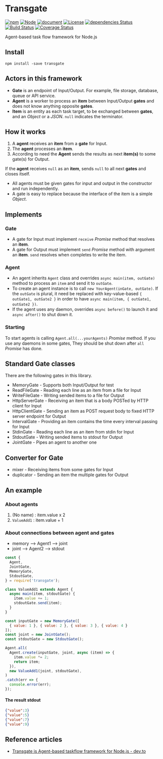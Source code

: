 # Transgate

[![npm](https://img.shields.io/npm/v/transgate.svg)](https://www.npmjs.com/package/transgate)
[![Node](https://img.shields.io/node/v/transgate.svg)]()
[![document](https://img.shields.io/badge/document-0.6.0-orange.svg)](https://tilfin.github.io/transgate/transgate/0.6.0/)
[![License](https://img.shields.io/github/license/tilfin/transgate.svg)]()
[![dependencies Status](https://david-dm.org/tilfin/transgate/status.svg)](https://david-dm.org/tilfin/transgate)
[![Build Status](https://travis-ci.org/tilfin/transgate.svg?branch=master)](https://travis-ci.org/tilfin/transgate)
[![Coverage Status](https://coveralls.io/repos/github/tilfin/transgate/badge.svg?branch=master)](https://coveralls.io/github/tilfin/transgate?branch=master)

Agent-based task flow framework for Node.js

## Install

```
npm install -save transgate
```

## Actors in this framework

* **Gate** is an endpoint of Input/Output. For example, file storage, database, queue or API service.
* **Agent** is a worker to process an **item** between Input/Output **gates** and does not know anything opposite **gates**.
* **Item** is an entity as each task target, to be exchanged between **gates**, and an *Object* or a *JSON*. `null` indicates the terminator.

## How it works

1. A **agent** receives an **item** from a **gate** for Input.
2. The **agent** processes an **item**.
3. According to need the **Agent** sends the results as next **item(s)** to some gate(s) for Output.

If the **agent** receives `null` as an **item**, sends `null` to all next **gates** and closes itself.

* All agents must be given gates for input and output in the constructor and run independently.
* A gate is easy to replace because the interface of the item is a simple *Object*.

## Implements

### Gate

* A gate for Input must implement `receive` *Promise* method that resolves an **item**.
* A gate for Output must implement `send` *Promise* method with argument an **item**. `send` resolves when completes to write the item.

### Agent

* An agent inherits `Agent` class and overrides `async main(item, outGate)` method to process an `item` and send it to `outGate`.
* To create an agent instance is to call `new YourAgent(inGate, outGate)`. If the `outGate` is plural, it need be replaced with key-value-based `{ outGate1, outGate2 }` in order to have `async main(item, { outGate1, outGate2 })`.
* If the agent uses any daemon, overrides `async before()` to launch it and `async after()` to shut down it.

### Starting

To start agents is calling `Agent.all(...yourAgents)` *Promise* method. If you use any daemons in some gates, They should be shut down after `all` *Promise* has done.

## Standard Gate classes

There are the following gates in this library.

* MemoryGate - Supports both Input/Output for test
* ReadFileGate - Reading each line as an item from a file for Input
* WriteFileGate - Writing sended items to a file for Output
* HttpServerGate - Receiving an item that is a body POSTed by HTTP client for Input
* HttpClientGate - Sending an item as POST request body to fixed HTTP server endpoint for Output
* IntervalGate - Providing an item contains the time every interval passing for Input
* StdinGate - Reading each line as an item from stdin for Input
* StdoutGate - Writing sended items to stdout for Output
* JointGate - Pipes an agent to another one

## Converter for Gate
* mixer - Receiving items from some gates for Input
* duplicator - Sending an item the multiple gates for Output

## An example

### About agents
1. (No name)   : item.value x 2
2. `ValueAdd1` : item.value + 1

### About connections between agent and gates
* memory --> Agent1 --> joint
* joint  --> Agent2 --> stdout

```javascript
const {
  Agent,
  JointGate,
  MemoryGate,
  StdoutGate,
} = require('transgate');

class ValueAdd1 extends Agent {
  async main(item, stdoutGate) {
    item.value += 1;
    stdoutGate.send(item);
  }
}

const inputGate = new MemoryGate([
  { value: 1 }, { value: 2 }, { value: 3 }, { value: 4 }
]);
const joint = new JointGate();
const stdoutGate = new StdoutGate();

Agent.all(
  Agent.create(inputGate, joint, async (item) => {
    item.value *= 2;
    return item;
  }),
  new ValueAdd1(joint, stdoutGate),
)
.catch(err => {
  console.error(err);
});
```

#### The result stdout

```json
{"value":3}
{"value":5}
{"value":7}
{"value":9}
```

## Reference articles
- [Transgate is Agent-based taskflow framework for Node.js - dev.to](https://dev.to/tilfin/transgate-is-agent-based-taskflow-framework-for-nodejs-58b)

